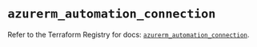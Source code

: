 # `azurerm_automation_connection`

Refer to the Terraform Registry for docs: [`azurerm_automation_connection`](https://registry.terraform.io/providers/hashicorp/azurerm/4.12.0/docs/resources/automation_connection).
